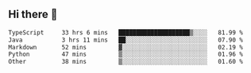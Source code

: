 ## Hi there 👋

<!--
**whirlun/whirlun** is a ✨ _special_ ✨ repository because its `README.md` (this file) appears on your GitHub profile.

Here are some ideas to get you started:

- 🔭 I’m currently working on ...
- 🌱 I’m currently learning ...
- 👯 I’m looking to collaborate on ...
- 🤔 I’m looking for help with ...
- 💬 Ask me about ...
- 📫 How to reach me: ...
- 😄 Pronouns: ...
- ⚡ Fun fact: ...
-->
<!--START_SECTION:waka-->

```txt
TypeScript     33 hrs 6 mins   ████████████████████▒░░░░   81.99 %
Java           3 hrs 11 mins   ██░░░░░░░░░░░░░░░░░░░░░░░   07.90 %
Markdown       52 mins         ▓░░░░░░░░░░░░░░░░░░░░░░░░   02.19 %
Python         47 mins         ▒░░░░░░░░░░░░░░░░░░░░░░░░   01.96 %
Other          38 mins         ▒░░░░░░░░░░░░░░░░░░░░░░░░   01.60 %
```

<!--END_SECTION:waka-->
